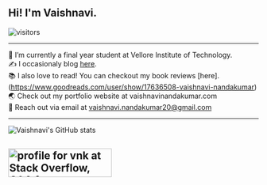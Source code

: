 
## Hi! I'm Vaishnavi.   


![visitors](https://visitor-badge.glitch.me/badge?page_id=${VaishnaviNandakumar}.${VaishnaviNandakumar}&left_color=black&right_color=blue)

----

🔭 I’m currently a final year student at Vellore Institute of Technology. <br>
✍️ I occasionaly blog [here](https://vaishnavinandakumar.wordpress.com/).<br>
📚 I also love to read! You can checkout my book reviews [here]. (https://www.goodreads.com/user/show/17636508-vaishnavi-nandakumar)  <br>
🌏 Check out my portfolio website at vaishnavinandakumar.com <br>
📧 Reach out via email at vaishnavi.nandakumar20@gmail.com <br>

----
![Vaishnavi's GitHub stats](https://github-readme-stats.vercel.app/api?username=VaishnaviNandakumar&hide=stars&show_icons=true&theme=cobalt&include_all_commits=true)

               
<a href="https://stackoverflow.com/users/15834974/vnk"><img src="https://stackoverflow.com/users/flair/15834974.png" width="208" height="58" alt="profile for vnk at Stack Overflow, Q&amp;A for professional and enthusiast programmers" title="profile for vnk at Stack Overflow, Q&amp;A for professional and enthusiast programmers"></a>
----

